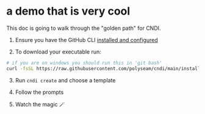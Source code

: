# a demo that is very cool

This doc is going to walk through the "golden path" for CNDI.

1. Ensure you have the GitHub CLI
   [installed and configured](https://docs.github.com/en/github-cli/github-cli/quickstart)

2. To download your executable run:

```bash
# if you are on windows you should run this in 'git bash'
curl -fsSL https://raw.githubusercontent.com/polyseam/cndi/main/install.sh | sh
```

3. Run `cndi create` and choose a template

4. Follow the prompts

5. Watch the magic 🪄
